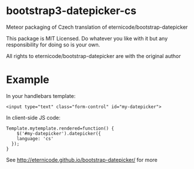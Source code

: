 bootstrap3-datepicker-cs
============

Meteor packaging of Czech translation of eternicode/bootstrap-datepicker

This package is MIT Licensed. Do whatever you like with it but any responsibility for doing so is your own.

All rights to eternicode/bootstrap-datepicker are with the original author

Example
============
In your handlebars template:

    <input type="text" class="form-control" id="my-datepicker">

In client-side JS code:

    Template.mytemplate.rendered=function() {
    	$('#my-datepicker').datepicker({
        language: 'cs'
      });
    }

See http://eternicode.github.io/bootstrap-datepicker/ for more

